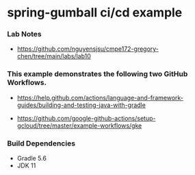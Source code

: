 # spring-gumball ci/cd example

### Lab Notes

* https://github.com/nguyensjsu/cmpe172-gregory-chen/tree/main/labs/lab10

### This example demonstrates the following two GitHub Workflows.

* https://help.github.com/actions/language-and-framework-guides/building-and-testing-java-with-gradle

* https://github.com/google-github-actions/setup-gcloud/tree/master/example-workflows/gke

### Build Dependencies

* Gradle 5.6
* JDK 11
